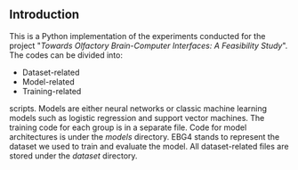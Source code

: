 ## Introduction
This is a Python implementation of the experiments conducted for the project "*Towards Olfactory Brain-Computer Interfaces: A Feasibility Study*". 
The codes can be divided into:
-  Dataset-related
-  Model-related
-  Training-related
  
scripts. Models are either neural networks or classic machine learning models such as logistic regression and support vector machines. The training code for each group is in a separate file. Code for model architectures is under the *models* directory.
EBG4 stands to represent the dataset we used to train and evaluate the model. All dataset-related files are stored under the *dataset* directory. 
